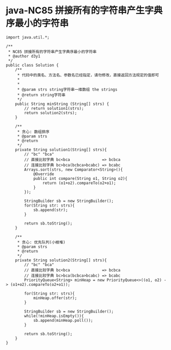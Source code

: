 # java-NC85 拼接所有的字符串产生字典序最小的字符串


    import java.util.*;
    
    /**
     * NC85 拼接所有的字符串产生字典序最小的字符串
     * @author d3y1
     */
    public class Solution {
        /**
         * 代码中的类名、方法名、参数名已经指定，请勿修改，直接返回方法规定的值即可
         *
         *
         * @param strs string字符串一维数组 the strings
         * @return string字符串
         */
        public String minString (String[] strs) {
            // return solution1(strs);
            return solution2(strs);
        }
    
        /**
         * 贪心: 数组排序
         * @param strs
         * @return
         */
        private String solution1(String[] strs){
            // "bc" "bca"
            // 直接比较字典 bc<bca              => bcbca
            // 连接比较字典 bc>bca(bcbca>bcabc) => bcabc
            Arrays.sort(strs, new Comparator<String>(){
                @Override
                public int compare(String o1, String o2){
                    return (o1+o2).compareTo(o2+o1);
                }
            });
    
            StringBuilder sb = new StringBuilder();
            for(String str: strs){
                sb.append(str);
            }
    
            return sb.toString();
        }
    
        /**
         * 贪心: 优先队列(小根堆)
         * @param strs
         * @return
         */
        private String solution2(String[] strs){
            // "bc" "bca"
            // 直接比较字典 bc<bca              => bcbca
            // 连接比较字典 bc>bca(bcbca>bcabc) => bcabc
            PriorityQueue<String> minHeap = new PriorityQueue<>((o1, o2) -> (o1+o2).compareTo(o2+o1));
    
            for(String str: strs){
                minHeap.offer(str);
            }
    
            StringBuilder sb = new StringBuilder();
            while(!minHeap.isEmpty()){
                sb.append(minHeap.poll());
            }
    
            return sb.toString();
        }
    }

  

